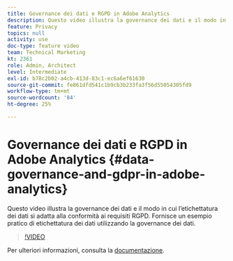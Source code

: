 ```yaml
---
title: Governance dei dati e RGPD in Adobe Analytics
description: Questo video illustra la governance dei dati e il modo in cui l’etichettatura dei dati si adatta alla conformità ai requisiti RGPD. Fornisce un esempio pratico di etichettatura dei dati utilizzando la governance dei dati.
feature: Privacy
topics: null
activity: use
doc-type: feature video
team: Technical Marketing
kt: 2361
role: Admin, Architect
level: Intermediate
exl-id: b78c2b02-a4cb-413d-83c1-ec6a6ef61630
source-git-commit: fe861dfd541c1b9cb3b233fa3f56d55054305fd9
workflow-type: tm+mt
source-wordcount: '84'
ht-degree: 25%

---
```


# Governance dei dati e RGPD in Adobe Analytics {#data-governance-and-gdpr-in-adobe-analytics}

Questo video illustra la governance dei dati e il modo in cui l’etichettatura dei dati si adatta alla conformità ai requisiti RGPD. Fornisce un esempio pratico di etichettatura dei dati utilizzando la governance dei dati.

>[!VIDEO](https://video.tv.adobe.com/v/25455/?quality=12)

Per ulteriori informazioni, consulta la [documentazione](https://experienceleague.adobe.com/docs/analytics/admin/data-governance/an-gdpr-overview.html?lang=en).

